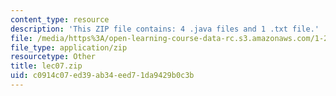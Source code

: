 ```yaml
---
content_type: resource
description: 'This ZIP file contains: 4 .java files and 1 .txt file.'
file: /media/https%3A/open-learning-course-data-rc.s3.amazonaws.com/1-204-computer-algorithms-in-systems-engineering-spring-2010/c0914c07ed39ab34eed71da9429b0c3b_lec07.zip
file_type: application/zip
resourcetype: Other
title: lec07.zip
uid: c0914c07-ed39-ab34-eed7-1da9429b0c3b
---
```

